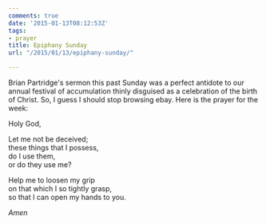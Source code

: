 ```yaml
---
comments: true
date: '2015-01-13T08:12:53Z'
tags:
- prayer
title: Epiphany Sunday
url: "/2015/01/13/epiphany-sunday/"

---
```

Brian Partridge's sermon this past Sunday was a perfect antidote to our annual festival of accumulation thinly disguised as a celebration of the birth of Christ. So, I guess I should stop browsing ebay.  Here is the prayer for the week:

Holy God,

Let me not be deceived;  
these things that I possess,  
do I use them,  
or do they use me?

Help me to loosen my grip  
on that which I so tightly grasp,  
so that I can open my hands to you.

*Amen*

